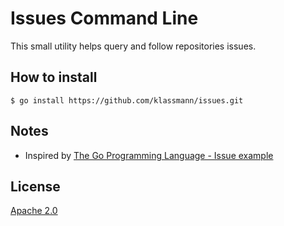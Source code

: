 # Issues Command Line

This small utility helps query and follow repositories issues.

## How to install

    $ go install https://github.com/klassmann/issues.git

## Notes

- Inspired by [The Go Programming Language - Issue example](https://github.com/adonovan/gopl.io/tree/master/ch4/issues)


## License
[Apache 2.0](LICENSE)
